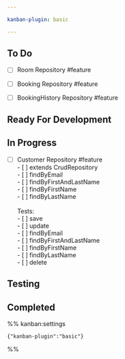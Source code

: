 ```yaml
---

kanban-plugin: basic

---
```


## To Do

- [ ] Room Repository #feature
- [ ] Booking Repository #feature
- [ ] BookingHistory Repository #feature


## Ready For Development



## In Progress

- [ ] Customer Repository #feature<br>- [ ] extends CrudRepository<br>- [ ] findByEmail<br>- [ ] findByFirstAndLastName<br>- [ ] findByFirstName<br>- [ ] findByLastName<br><br>Tests:<br>- [ ] save<br>- [ ] update<br>- [ ] findByEmail<br>- [ ] findByFirstAndLastName<br>- [ ] findByFirstName<br>- [ ] findByLastName<br>- [ ] delete


## Testing



## Completed





%% kanban:settings
```
{"kanban-plugin":"basic"}
```
%%